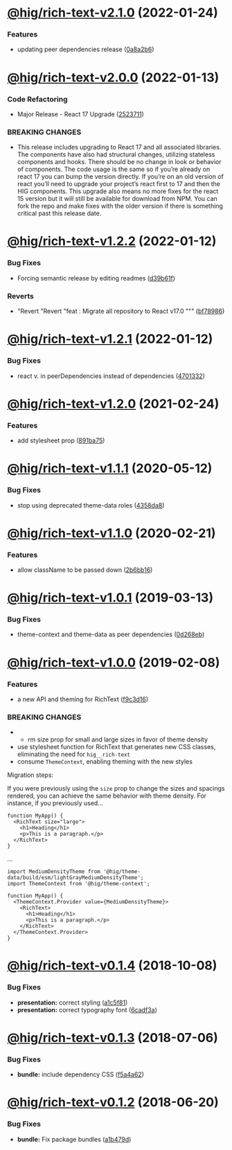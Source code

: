 # [@hig/rich-text-v2.1.0](https://github.com/Autodesk/hig/compare/@hig/rich-text@2.0.0...@hig/rich-text@2.1.0) (2022-01-24)


### Features

* updating peer dependencies release ([0a8a2b6](https://github.com/Autodesk/hig/commit/0a8a2b6))

# [@hig/rich-text-v2.0.0](https://github.com/Autodesk/hig/compare/@hig/rich-text@1.2.2...@hig/rich-text@2.0.0) (2022-01-13)


### Code Refactoring

* Major Release - React 17 Upgrade ([2523711](https://github.com/Autodesk/hig/commit/2523711))


### BREAKING CHANGES

* This release includes upgrading to React 17 and all associated libraries. The components have also had structural changes, utilizing stateless components and hooks. There should be no change in look or behavior of components. The code usage is the same so if you’re already on react 17 you can bump the version directly. If you’re on an old version of react you’ll need to upgrade your project’s react first to 17 and then the HIG components. This upgrade also means no more fixes for the react 15 version but it will still be available for download from NPM. You can fork the repo and make fixes with the older version if there is something critical past this release date.

# [@hig/rich-text-v1.2.2](https://github.com/Autodesk/hig/compare/@hig/rich-text@1.2.1...@hig/rich-text@1.2.2) (2022-01-12)


### Bug Fixes

* Forcing semantic release by editing readmes ([d39b61f](https://github.com/Autodesk/hig/commit/d39b61f))


### Reverts

* "Revert "Revert "feat : Migrate all repository to React v17.0 """ ([bf78986](https://github.com/Autodesk/hig/commit/bf78986))

# [@hig/rich-text-v1.2.1](https://github.com/Autodesk/hig/compare/@hig/rich-text@1.2.0...@hig/rich-text@1.2.1) (2022-01-12)


### Bug Fixes

*  react v. in peerDependencies instead of dependencies ([4701332](https://github.com/Autodesk/hig/commit/4701332))

# [@hig/rich-text-v1.2.0](https://github.com/Autodesk/hig/compare/@hig/rich-text@1.1.1...@hig/rich-text@1.2.0) (2021-02-24)


### Features

* add stylesheet prop ([891ba75](https://github.com/Autodesk/hig/commit/891ba75))

# [@hig/rich-text-v1.1.1](https://github.com/Autodesk/hig/compare/@hig/rich-text@1.1.0...@hig/rich-text@1.1.1) (2020-05-12)


### Bug Fixes

* stop using deprecated theme-data roles ([4358da8](https://github.com/Autodesk/hig/commit/4358da8))

# [@hig/rich-text-v1.1.0](https://github.com/Autodesk/hig/compare/@hig/rich-text@1.0.1...@hig/rich-text@1.1.0) (2020-02-21)


### Features

* allow className to be passed down ([2b6bb16](https://github.com/Autodesk/hig/commit/2b6bb16))

# [@hig/rich-text-v1.0.1](https://github.com/Autodesk/hig/compare/@hig/rich-text@1.0.0...@hig/rich-text@1.0.1) (2019-03-13)


### Bug Fixes

* theme-context and theme-data as peer dependencies ([0d268eb](https://github.com/Autodesk/hig/commit/0d268eb))

# [@hig/rich-text-v1.0.0](https://github.com/Autodesk/hig/compare/@hig/rich-text@0.1.4...@hig/rich-text@1.0.0) (2019-02-08)


### Features

* a new API and theming for RichText ([f9c3d16](https://github.com/Autodesk/hig/commit/f9c3d16))


### BREAKING CHANGES

* * rm size prop for small and large sizes in favor of theme density
* use stylesheet function for RichText that generates new CSS classes,
eliminating the need for `hig__rich-text`
* consume `ThemeContext`, enabling theming with the new styles

Migration steps:

If you were previously using the `size` prop to change the sizes and
spacings rendered, you can achieve the same behavior with theme density.
For instance, if you previously used...

```
function MyApp() {
  <RichText size="large">
    <h1>Heading</h1>
    <p>This is a paragraph.</p>
  </RichText>
}
```

...

```
import MediumDensityTheme from '@hig/theme-data/build/esm/lightGrayMediumDensityTheme';
import ThemeContext from '@hig/theme-context';

function MyApp() {
  <ThemeContext.Provider value={MediumDensityTheme}>
    <RichText>
      <h1>Heading</h1>
      <p>This is a paragraph.</p>
    </RichText>
  </ThemeContext.Provider>
}
```

# [@hig/rich-text-v0.1.4](https://github.com/Autodesk/hig/compare/@hig/rich-text@0.1.3...@hig/rich-text@0.1.4) (2018-10-08)


### Bug Fixes

* **presentation:** correct styling ([a1c5f81](https://github.com/Autodesk/hig/commit/a1c5f81))
* **presentation:** correct typography font ([6cadf3a](https://github.com/Autodesk/hig/commit/6cadf3a))

<a name="@hig/rich-text-v0.1.3"></a>
# [@hig/rich-text-v0.1.3](https://github.com/Autodesk/hig/compare/@hig/rich-text@0.1.2...@hig/rich-text@0.1.3) (2018-07-06)


### Bug Fixes

* **bundle:** include dependency CSS ([f5a4a62](https://github.com/Autodesk/hig/commit/f5a4a62))

<a name="@hig/rich-text-v0.1.2"></a>
# [@hig/rich-text-v0.1.2](https://github.com/Autodesk/hig/compare/@hig/rich-text@0.1.1...@hig/rich-text@0.1.2) (2018-06-20)


### Bug Fixes

* **bundle:** Fix package bundles ([a1b479d](https://github.com/Autodesk/hig/commit/a1b479d))
